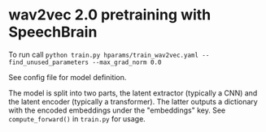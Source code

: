 # wav2vec 2.0 pretraining with SpeechBrain

To run call `python train.py hparams/train_wav2vec.yaml --find_unused_parameters --max_grad_norm 0.0`

See config file for model definition.

The model is split into two parts, the latent extractor (typically a CNN) and the latent encoder (typically a transformer). The latter outputs a dictionary with the encoded embeddings under the "embeddings" key. See `compute_forward()` in `train.py` for usage.
